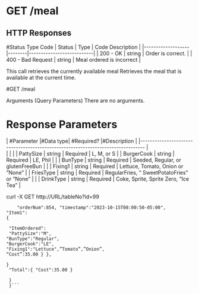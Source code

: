 # GET /meal

## HTTP Responses

#Status Type Code 
| Status            | Type   | Code Description          |
|-------------------|--------|---------------------------|
| 200 - OK          | string | Order is correct.         |
| 400 - Bad Request | string | Meal ordered is incorrect |

This call retrieves the currently available meal Retrieves the meal that is available at the current time.

#GET /meal

Arguments (Query Parameters) There are no arguments.

# Response Parameters


| #Parameter   |#Data type| #Required? |#Description |
|--------------------------------------------------------------------------------
|                                                                                  
|                                  | 
| | PattySize  | string | Required | L, M, or S 
| | BurgerCook | string | Required | LE, Phil                                    | 
| | BunType    | string | Required | Seeded, Regular, or glutenFreeBun           | 
| | Fixing1    | string | Required | Lettuce, Tomato, Onion or “None”            | 
| FriesType  | string | Required | RegularFries, “ SweetPotatoFries” or “None” | 
| | DrinkType  | string | Required | Coke, Sprite, Sprite Zero, “Ice Tea”        | 

curl -X GET http://URL/tableNo?id=99

```{ 
    "orderNum":854, "timestamp":"2023-10-15T08:00:50-05:00", 
"Item1":
{ 
    
 "ItemOrdered":
 "PattySize":"M", 
"BunType":"Regular", 
"BurgerCook":"LE", 
"Fixing1":"Lettuce",”Tomato”,”Onion”, 
“Cost”:35.00 } },

}
 "Total":{ "Cost":35.00 }

 }
 }```